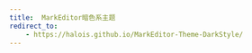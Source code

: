 ```yaml
---
title:  MarkEditor暗色系主题
redirect_to:
    - https://halois.github.io/MarkEditor-Theme-DarkStyle/
---
```

